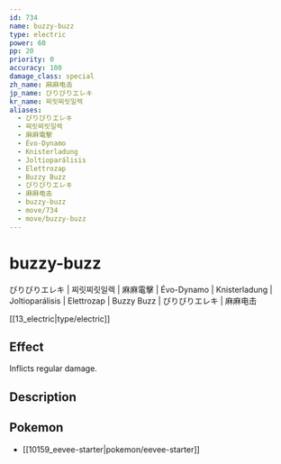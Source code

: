 ```yaml
---
id: 734
name: buzzy-buzz
type: electric
power: 60
pp: 20
priority: 0
accuracy: 100
damage_class: special
zh_name: 麻麻电击
jp_name: びりびりエレキ
kr_name: 찌릿찌릿일렉
aliases:
  - びりびりエレキ
  - 찌릿찌릿일렉
  - 麻麻電擊
  - Évo-Dynamo
  - Knisterladung
  - Joltioparálisis
  - Elettrozap
  - Buzzy Buzz
  - びりびりエレキ
  - 麻麻电击
  - buzzy-buzz
  - move/734
  - move/buzzy-buzz
---
```

# buzzy-buzz
    
びりびりエレキ | 찌릿찌릿일렉 | 麻麻電擊 | Évo-Dynamo | Knisterladung | Joltioparálisis | Elettrozap | Buzzy Buzz | びりびりエレキ | 麻麻电击

[[13_electric|type/electric]]

## Effect

Inflicts regular damage.

## Description



## Pokemon

- [[10159_eevee-starter|pokemon/eevee-starter]]

